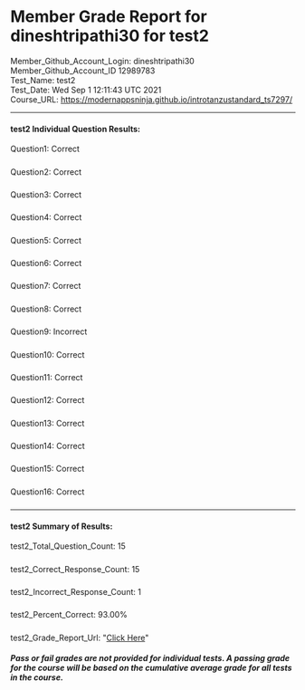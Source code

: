 # Member Grade Report for dineshtripathi30 for test2  
   
Member_Github_Account_Login: dineshtripathi30  
Member_Github_Account_ID 12989783  
Test_Name: test2  
Test_Date: Wed Sep  1 12:11:43 UTC 2021  
Course_URL: https://modernappsninja.github.io/introtanzustandard_ts7297/  
   
---  
#### test2 Individual Question Results:  
Question1: Correct  
#####  
Question2: Correct  
#####  
Question3: Correct  
#####  
Question4: Correct  
#####  
Question5: Correct  
#####  
Question6: Correct  
#####  
Question7: Correct  
#####  
Question8: Correct  
#####  
Question9: Incorrect  
#####  
Question10: Correct  
#####  
Question11: Correct  
#####  
Question12: Correct  
#####  
Question13: Correct  
#####  
Question14: Correct  
#####  
Question15: Correct  
#####  
Question16: Correct  
#####  
---  
#### test2 Summary of Results:  
test2_Total_Question_Count: 15  
#####  
test2_Correct_Response_Count: 15  
#####  
test2_Incorrect_Response_Count: 1  
#####  
test2_Percent_Correct: 93.00%  
#####  
test2_Grade_Report_Url: "[Click Here](https://github.com/modernappsninjas/dineshtripathi30/blob/main/static/userdata/courses/introtanzustandard_ts7297/grade_report.pr318.test2.md)"
##### Pass or fail grades are not provided for individual tests. A passing grade for the course will be based on the cumulative average grade for all tests in the course.  
